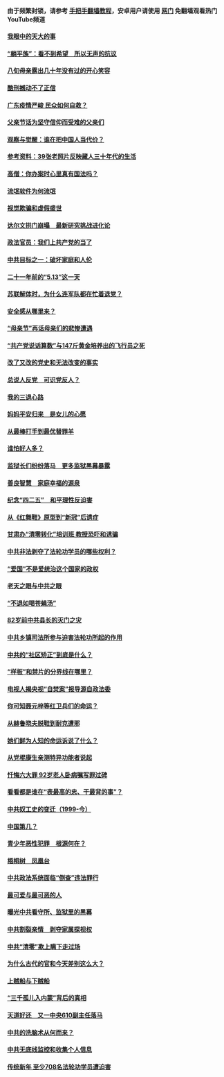 #### 由于频繁封锁，请参考 [手把手翻墙教程](https://github.com/gfw-breaker/guides/wiki/)，安卓用户请使用 [网门](https://github.com/gfw-breaker/nogfw/blob/master/dl.md?t=07041800) 免翻墙观看热门YouTube频道 

#### [我眼中的天大的事](../pages/19/427619.md?t=07041800) 

#### [“躺平族”：看不到希望　所以无声的抗议](../pages/19/427464.md?t=07041800) 

#### [八旬母亲露出几十年没有过的开心笑容](../pages/19/427429.md?t=07041800) 

#### [酷刑撼动不了正信](../pages/19/427414.md?t=07041800) 

#### [广东疫情严峻 民众如何自救？](../pages/19/427311.md?t=07041800) 

#### [父亲节话为坚守信仰而受难的父亲们](../pages/19/427033.md?t=07041800) 

#### [观察与觉醒：谁在把中国人当代价？](../pages/19/426987.md?t=07041800) 

#### [参考资料：39张老照片反映藏人三十年代的生活](../pages/19/426471.md?t=07041800) 

#### [高僧：你办案时心里真有国法吗？](../pages/19/426530.md?t=07041800) 

#### [流氓软件为何流氓](../pages/19/426531.md?t=07041800) 

#### [视觉欺骗和虚假盛世](../pages/19/426443.md?t=07041800) 

#### [达尔文拱门崩塌　最新研究挑战进化论](../pages/19/426009.md?t=07041800) 

#### [政法官员：我们上共产党的当了](../pages/19/425351.md?t=07041800) 

#### [中共目标之一：破坏家庭和人伦](../pages/19/424454.md?t=07041800) 

#### [二十一年前的“5.13”这一天](../pages/19/424814.md?t=07041800) 

#### [苏联解体时，为什么连军队都在忙着退党？](../pages/19/424335.md?t=07041800) 

#### [安全感从哪里来？](../pages/19/424336.md?t=07041800) 

#### [“母亲节”再话母亲们的悲惨遭遇](../pages/19/424234.md?t=07041800) 

#### [“共产党说话算数”与147斤黄金培养出的飞行员之死](../pages/19/424115.md?t=07041800) 

#### [改了又改的党史和无法改变的事实](../pages/19/424037.md?t=07041800) 

#### [总说人反党　可识党反人？](../pages/19/423820.md?t=07041800) 

#### [我的三退心路](../pages/19/423876.md?t=07041800) 

#### [妈妈平安归来　是女儿的心愿](../pages/19/423947.md?t=07041800) 

#### [从最棒打手到最优替罪羊](../pages/19/423819.md?t=07041800) 

#### [谁怕好人多？](../pages/19/423774.md?t=07041800) 

#### [监狱长们纷纷落马　更多监狱黑幕暴露](../pages/19/423787.md?t=07041800) 

#### [善良智慧　家庭幸福的源泉](../pages/19/423632.md?t=07041800) 

#### [纪念“四二五”　和平理性反迫害](../pages/19/423660.md?t=07041800) 

#### [从《红舞鞋》原型到“新冠”后遗症](../pages/19/423509.md?t=07041800) 

#### [甘肃办“清零转化”培训班 教授恐吓和诱骗](../pages/19/423498.md?t=07041800) 

#### [中共非法剥夺了法轮功学员的哪些权利？](../pages/19/423392.md?t=07041800) 

#### [“爱国”不是爱统治这个国家的政权](../pages/19/423029.md?t=07041800) 

#### [老天之眼与中共之眼](../pages/19/423378.md?t=07041800) 

#### [“不退如喝苍蝇汤”](../pages/19/423287.md?t=07041800) 

#### [82岁前中共县长的灭门之灾](../pages/19/423055.md?t=07041800) 

#### [中共乡镇司法所参与迫害法轮功所起的作用](../pages/19/423064.md?t=07041800) 

#### [中共的“社区矫正”到底是什么？](../pages/19/422870.md?t=07041800) 

#### [“样板”和禁片的分界线在哪里？](../pages/19/422704.md?t=07041800) 

#### [电视人揭央视“自焚案”报导源自政法委](../pages/19/422770.md?t=07041800) 

#### [你可知聂元梓等红卫兵们的命运？](../pages/19/422848.md?t=07041800) 

#### [从赫鲁晓夫脱鞋到耐克遭邪](../pages/19/422826.md?t=07041800) 

#### [她们鲜为人知的命运诉说了什么？](../pages/19/422754.md?t=07041800) 

#### [从党棍康生亲测特异功能者说起](../pages/19/422657.md?t=07041800) 

#### [忏悔六大罪 92岁老人卧病嘱写罪过碑](../pages/19/422750.md?t=07041800) 

#### [看看都是谁在“表最高的忠、干最背的事”？](../pages/19/422703.md?t=07041800) 

#### [中共奴工史的变迁（1999-今）](../pages/19/422656.md?t=07041800) 

#### [中国第几？](../pages/19/422496.md?t=07041800) 

#### [青少年恶性犯罪　根源何在？](../pages/19/422449.md?t=07041800) 

#### [梧桐树　凤凰台](../pages/19/422442.md?t=07041800) 

#### [中共政法系统面临“倒查”违法罪行](../pages/19/422497.md?t=07041800) 

#### [最可爱与最可恶的人](../pages/19/422448.md?t=07041800) 

#### [曝光中共看守所、监狱里的黑幕](../pages/19/422390.md?t=07041800) 

#### [中共割裂亲情　剥夺家属探视权](../pages/19/422364.md?t=07041800) 

#### [中共“清零”欺上瞒下走过场](../pages/19/422306.md?t=07041800) 

#### [为什么古代的官和今天差别这么大？](../pages/19/422228.md?t=07041800) 

#### [上贼船与下贼船](../pages/19/422276.md?t=07041800) 

#### [“三千孤儿入内蒙”背后的真相](../pages/19/422229.md?t=07041800) 

#### [天道好还　又一中央610副主任落马](../pages/19/422155.md?t=07041800) 

#### [中共的洗脑术从何而来？](../pages/19/422154.md?t=07041800) 

#### [中共无底线监控和收集个人信息](../pages/19/422039.md?t=07041800) 

#### [传统新年 至少708名法轮功学员遭迫害](../pages/19/421946.md?t=07041800) 

